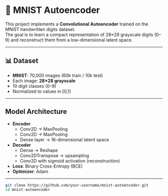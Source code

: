 # 🧠 MNIST Autoencoder

This project implements a **Convolutional Autoencoder** trained on the MNIST handwritten digits dataset.  
The goal is to learn a compact representation of 28×28 grayscale digits (0–9) and reconstruct them from a low-dimensional latent space.

---

## 📊 Dataset
- **MNIST**: 70,000 images (60k train / 10k test)  
- Each image: **28×28 grayscale**  
- 10 digit classes (0–9)  
- Normalized to values in [0,1]  

---

## Model Architecture
- **Encoder**
  - Conv2D → MaxPooling  
  - Conv2D → MaxPooling  
  - Dense layer → 16-dimensional latent space  
- **Decoder**
  - Dense → Reshape  
  - Conv2DTranspose → upsampling  
  - Conv2D with sigmoid activation (reconstruction)  
- **Loss**: Binary Cross-Entropy (BCE)  
- **Optimizer**: Adam  

---

```bash
git clone https://github.com/your-username/mnist-autoencoder.git
cd mnist-autoencoder
